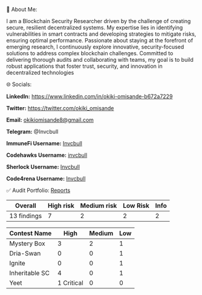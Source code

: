 💫 About Me:

I am a Blockchain Security Researcher driven by the challenge of creating secure, resilient decentralized systems. 
My expertise lies in identifying vulnerabilities in smart contracts and developing strategies to mitigate risks, ensuring optimal performance. 
Passionate about staying at the forefront of emerging research, I continuously explore innovative, security-focused solutions to address complex blockchain challenges. Committed to delivering thorough audits and collaborating with teams, my goal is to build robust applications that foster trust, security, and innovation in decentralized technologies



🌐 Socials:

**LinkedIn:** https://www.linkedin.com/in/okiki-omisande-b672a7229 

**Twitter:**  https://twitter.com/okiki_omisande

**Email:** okikiomisande8@gmail.com

**Telegram:** @Invcbull

**ImmuneFi Username:** [Invcbull](https://immunefi.com/profile/Invcbull/)

**Codehawks Username:**  [invcbull](https://profiles.cyfrin.io/u/invcbull)

**Sherlock Username:** [Invcbull](https://audits.sherlock.xyz/watson/Invcbull)

**Code4rena Username:** [Invcbull](https://code4rena.com/@Invcbull)




✅ Audit Portfolio: [Reports](https://github.com/Okiki-omisande/Past-Audit-Findings)

| Overall | High risk | Medium risk |  Low Risk |  Info |
| -------- | -------- | -------- | -------- | -------- |
| 13 findings | 7 | 2 | 2 | 2 |

| Contest Name  | High | Medium |  Low | 
| -------- | -------- | -------- | -------- |
| Mystery Box | 3 | 2 | 1 |
| Dria-Swan | 0 | 0 | 1 |
| Ignite | 0 | 0 | 1 |
| Inheritable SC | 4 | 0 | 1 |
| Yeet | 1 Critical | 0 | 0 |







